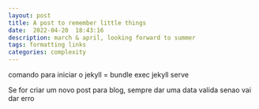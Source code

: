 ```yaml
---
layout: post
title: A post to remember little things
date:  2022-04-20  18:43:16
description: march & april, looking forward to summer
tags: formatting links
categories: complexity
---
```


comando para iniciar o jekyll = bundle exec jekyll serve

Se for criar um novo post para blog, sempre dar uma data valida senao vai dar erro
